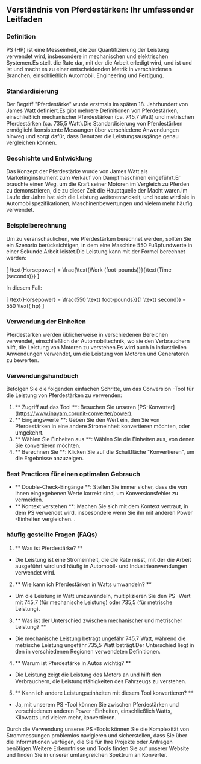 ## Verständnis von Pferdestärken: Ihr umfassender Leitfaden

### Definition
PS (HP) ist eine Messeinheit, die zur Quantifizierung der Leistung verwendet wird, insbesondere in mechanischen und elektrischen Systemen.Es stellt die Rate dar, mit der die Arbeit erledigt wird, und ist und ist und macht es zu einer entscheidenden Metrik in verschiedenen Branchen, einschließlich Automobil, Engineering und Fertigung.

### Standardisierung
Der Begriff "Pferdestärke" wurde erstmals im späten 18. Jahrhundert von James Watt definiert.Es gibt mehrere Definitionen von Pferdestärken, einschließlich mechanischer Pferdestärken (ca. 745,7 Watt) und metrischen Pferdestärken (ca. 735,5 Watt).Die Standardisierung von Pferdestärken ermöglicht konsistente Messungen über verschiedene Anwendungen hinweg und sorgt dafür, dass Benutzer die Leistungsausgänge genau vergleichen können.

### Geschichte und Entwicklung
Das Konzept der Pferdestärke wurde von James Watt als Marketinginstrument zum Verkauf von Dampfmaschinen eingeführt.Er brauchte einen Weg, um die Kraft seiner Motoren im Vergleich zu Pferden zu demonstrieren, die zu dieser Zeit die Hauptquelle der Macht waren.Im Laufe der Jahre hat sich die Leistung weiterentwickelt, und heute wird sie in Automobilspezifikationen, Maschinenbewertungen und vielem mehr häufig verwendet.

### Beispielberechnung
Um zu veranschaulichen, wie Pferdestärken berechnet werden, sollten Sie ein Szenario berücksichtigen, in dem eine Maschine 550 Fußpfundwerte in einer Sekunde Arbeit leistet.Die Leistung kann mit der Formel berechnet werden:

\[ \text{Horsepower} = \frac{\text{Work (foot-pounds)}}{\text{Time (seconds)}} \]

In diesem Fall:

\[ \text{Horsepower} = \frac{550 \text{ foot-pounds}}{1 \text{ second}} = 550 \text{ hp} \]

### Verwendung der Einheiten
Pferdestärken werden üblicherweise in verschiedenen Bereichen verwendet, einschließlich der Automobiltechnik, wo sie den Verbrauchern hilft, die Leistung von Motoren zu verstehen.Es wird auch in industriellen Anwendungen verwendet, um die Leistung von Motoren und Generatoren zu bewerten.

### Verwendungshandbuch
Befolgen Sie die folgenden einfachen Schritte, um das Conversion -Tool für die Leistung von Pferdestärken zu verwenden:

1. ** Zugriff auf das Tool **: Besuchen Sie unseren [PS-Konverter] (https://www.inayam.co/unit-converter/power).
2. ** Eingangswerte **: Geben Sie den Wert ein, den Sie von Pferdestärken in eine andere Stromeinheit konvertieren möchten, oder umgekehrt.
3. ** Wählen Sie Einheiten aus **: Wählen Sie die Einheiten aus, von denen Sie konvertieren möchten.
4. ** Berechnen Sie **: Klicken Sie auf die Schaltfläche "Konvertieren", um die Ergebnisse anzuzeigen.

### Best Practices für einen optimalen Gebrauch
- ** Double-Check-Eingänge **: Stellen Sie immer sicher, dass die von Ihnen eingegebenen Werte korrekt sind, um Konversionsfehler zu vermeiden.
- ** Kontext verstehen **: Machen Sie sich mit dem Kontext vertraut, in dem PS verwendet wird, insbesondere wenn Sie ihn mit anderen Power -Einheiten vergleichen.
.

### häufig gestellte Fragen (FAQs)

1. ** Was ist Pferdestärke? **
- Die Leistung ist eine Stromeinheit, die die Rate misst, mit der die Arbeit ausgeführt wird und häufig in Automobil- und Industrieanwendungen verwendet wird.

2. ** Wie kann ich Pferdestärken in Watts umwandeln? **
- Um die Leistung in Watt umzuwandeln, multiplizieren Sie den PS -Wert mit 745,7 (für mechanische Leistung) oder 735,5 (für metrische Leistung).

3. ** Was ist der Unterschied zwischen mechanischer und metrischer Leistung? **
- Die mechanische Leistung beträgt ungefähr 745,7 Watt, während die metrische Leistung ungefähr 735,5 Watt beträgt.Der Unterschied liegt in den in verschiedenen Regionen verwendeten Definitionen.

4. ** Warum ist Pferdestärke in Autos wichtig? **
- Die Leistung zeigt die Leistung des Motors an und hilft den Verbrauchern, die Leistungsfähigkeiten des Fahrzeugs zu verstehen.

5. ** Kann ich andere Leistungseinheiten mit diesem Tool konvertieren? **
- Ja, mit unserem PS -Tool können Sie zwischen Pferdestärken und verschiedenen anderen Power -Einheiten, einschließlich Watts, Kilowatts und vielem mehr, konvertieren.

Durch die Verwendung unseres PS -Tools können Sie die Komplexität von Strommessungen problemlos navigieren und sicherstellen, dass Sie über die Informationen verfügen, die Sie für Ihre Projekte oder Anfragen benötigen.Weitere Erkenntnisse und Tools finden Sie auf unserer Website und finden Sie in unserer umfangreichen Spektrum an Konverter.